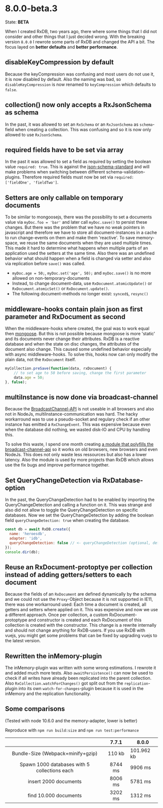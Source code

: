 # 8.0.0-beta.3

State: **BETA**

When I created RxDB, two years ago, there where some things that I did not consider and other things that I just decided wrong.
With the breaking version `8.0.0` I rewrote some parts of RxDB and changed the API a bit. The focus layed on **better defaults** and **better performance**.

## disableKeyCompression by default

Because the keyCompression was confusing and most users do not use it, it is now disabled by default. Also the naming was bad, so `disableKeyCompression` is now renamed to `keyCompression` which defaults to `false`.

## collection() now only accepts a RxJsonSchema as schema

In the past, it was allowed to set an `RxSchema` or an `RxJsonSchema` as `schema`-field when creating a collection. This was confusing and so it is now only allowed to use `RxJsonSchema`.

## required fields have to be set via array

In the past it was allowed to set a field as required by setting the boolean value `required: true`.
This is against the [json-schema-standard](https://json-schema.org/understanding-json-schema/reference/object.html#required-properties) and will make problems when switching between different schema-validation-plugins. Therefore required fields must now be set via `required: ['fieldOne', 'fieldTwo']`.

## Setters are only callable on temporary documents

To be similar to mongoosejs, there was the possibility to set a documents value via `myDoc.foo = 'bar'` and later call `myDoc.save()` to persist these changes.
But there was the problem that we have no weak pointers in javascript and therefore we have to store all document-instances in a cache to run change-events on them and make them 'reactive'. To save memory-space, we reuse the same documents when they are used multiple times. This made it hard to determine what happens when multiple parts of an application used the setters at the same time. Also there was an undefined behavior what should happen when a field is changed via setter and also via replication before `save()` was called.

-   `myDoc.age = 50;`, `myDoc.set('age', 50);` and `myDoc.save()` is no more allowed on non-temporary-documents
-   Instead, to change document-data, use `RxDocument.atomicUpdate()` or `RxDocument.atomicSet()` or `RxDocument.update()`.
-   The following document-methods no longer exist: `synced$`, `resync()`

## middleware-hooks contain plain json as first parameter and RxDocument as second

When the middleware-hooks where created, the goal was to work equal then [mongoose](http://mongoosejs.com/docs/middleware.html). But this is not possible because mongoose is more 'static' and its documents never change their attributes. RxDB is a reactive database and when the state on disc changes, the attributes of the document also change. This caused some undefined behavior especially with async middleware-hooks. To solve this, hooks now can only modify the plain data, not the `RxDocument` itself.

```javascript
myCollection.preSave(function(data, rxDocument) {
    // to set age to 50 before saving, change the first parameter
    data.age = 50;
}, false);
```

## multiInstance is now done via broadcast-channel

Because the [BroadcastChannel-API](https://developer.mozilla.org/en-US/docs/Web/API/Broadcast_Channel_API) is not useable in all browsers and also not in NodeJs, multiInstance-communication was hard. The hacky workarround was to use a pseudo-socket and regulary check if an other instance has emitted a `RxChangeEvent`.
This was expensive because even when the database did nothing, we wasted disk-IO and CPU by handling this.

To solve this waste, I spend one month creating [a module that polyfills the broadcast-channel-api](https://github.com/pubkey/broadcast-channel) so it works on old browsers, new browsers and even NodeJs. This does not only waste less ressources but also has a lower latency. Also the module is used by more projects than RxDB which allows use the fix bugs and improve performance together.

## Set QueryChangeDetection via RxDatabase-option

In the past, the QueryChangeDetection had to be enabled by importing the QueryChangeDetection and calling a function on it. This was strange and also did not allow to toggle the QueryChangeDetection on specific databases.
Now we set the QueryChangeDetection by adding the boolean field `queryChangeDetection: true` when creating the database.

```javascript
const db = await RxDB.create({
  name: 'heroesdb',
  adapter: 'idb',
  queryChangeDetection: false // <- queryChangeDetection (optional, default: false)
});
console.dir(db);
```

## Reuse an RxDocument-protoptye per collection instead of adding getters/setters to each document

Because the fields of an `RxDocument` are defined dynamically by the schema and we could not use the `Proxy`-Object because it is not supported in IE11, there was one workarround used: Each time a document is created, all getters and setters where applied on it. This was expensive and now we use a different approach.
Once per collection, a custom RxDocument-protoptype and constructor is created and each RxDocument of this collection is created with the constructor. This change is a rewrite internally and should not change anything for RxDB-users. If you use RxDB with vuejs, you might get some problems that can be fixed by upgrading vuejs to the latest version.

## Rewritten the inMemory-plugin

The inMemory-plugin was written with some wrong estimations. I rewrote it and added much more tests. Also `awaitPersistence()` can now be used to check if all writes have already been replicated into the parent collection. Also `RxCollection.watchForChanges()` got split out from the `replication`-plugin into its own `watch-for-changes`-plugin because it is used in the inMemory and the replication functionality.

## Some comparisons

(Tested with node 10.6.0 and the memory-adapter, lower is better)

Reproduce with `npm run build:size` and `npm run test:performance`

|                                               |  7.7.1  | 8.0.0      |
| :-------------------------------------------: | :-----: | ---------- |
|       Bundle-Size (Webpack+minify+gzip)       |  110 kb | 101.962 kb |
| Spawn 1000 databases  with 5 collections each | 8744 ms | 9906 ms    |
|             insert 2000 documents             | 8006 ms | 5781 ms    |
|             find 10.000 documents             | 3202 ms | 1312 ms    |
